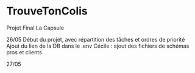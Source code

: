 # TrouveTonColis
Projet Final La Capsule

26/05
Début du projet, avec répartition des tâches et ordres de priorité
Ajout du lien de la DB dans le .env 
Cécile : ajout des fichiers de schémas pros et clients

27/05
